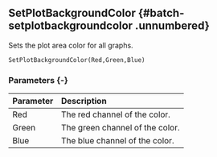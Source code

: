 ## SetPlotBackgroundColor {#batch-setplotbackgroundcolor .unnumbered}

Sets the plot area color for all graphs.

```{sql}
SetPlotBackgroundColor(Red,Green,Blue)
```

### Parameters {-}

**Parameter** | **Description**
| :-- | :-- |
Red | The red channel of the color.
Green | The green channel of the color.
Blue | The blue channel of the color.